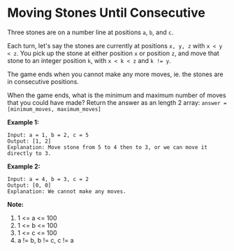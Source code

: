 # Moving Stones Until Consecutive

Three stones are on a number line at positions `a`, `b`, and `c`.

Each turn, let's say the stones are currently at positions `x, y, z` with `x < y < z`. You pick up the stone at either position `x` or position `z`, and move that stone to an integer position `k`, with `x < k < z` and `k != y`.

The game ends when you cannot make any more moves, ie. the stones are in consecutive positions.

When the game ends, what is the minimum and maximum number of moves that you could have made? Return the answer as an length 2 array: `answer = [minimum_moves, maximum_moves]`

**Example 1:**

```pseudo
Input: a = 1, b = 2, c = 5
Output: [1, 2]
Explanation: Move stone from 5 to 4 then to 3, or we can move it directly to 3.
```

**Example 2:**

```pseudo
Input: a = 4, b = 3, c = 2
Output: [0, 0]
Explanation: We cannot make any moves.
```

**Note:**

1. 1 <= a <= 100
2. 1 <= b <= 100
3. 1 <= c <= 100
4. a != b, b != c, c != a
